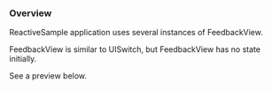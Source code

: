 ### Overview

ReactiveSample application uses several instances of FeedbackView.

FeedbackView is similar to UISwitch, but FeedbackView has no state initially.

See a preview below.
